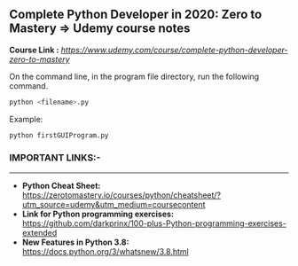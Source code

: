 ## Complete Python Developer in 2020: Zero to Mastery => Udemy course notes ##

**Course Link :** *https://www.udemy.com/course/complete-python-developer-zero-to-mastery*

On the command line, in the program file directory, run the following command.
```python
python <filename>.py
```
Example:
```python
python firstGUIProgram.py
```

### IMPORTANT LINKS:- ###
------------ ------

* **Python Cheat Sheet:** https://zerotomastery.io/courses/python/cheatsheet/?utm_source=udemy&utm_medium=coursecontent
* **Link for Python programming exercises:** https://github.com/darkprinx/100-plus-Python-programming-exercises-extended
* **New Features in Python 3.8:** https://docs.python.org/3/whatsnew/3.8.html
